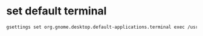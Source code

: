 # set default terminal
```bash
gsettings set org.gnome.desktop.default-applications.terminal exec /usr/bin/x-terminal-emulator
```
